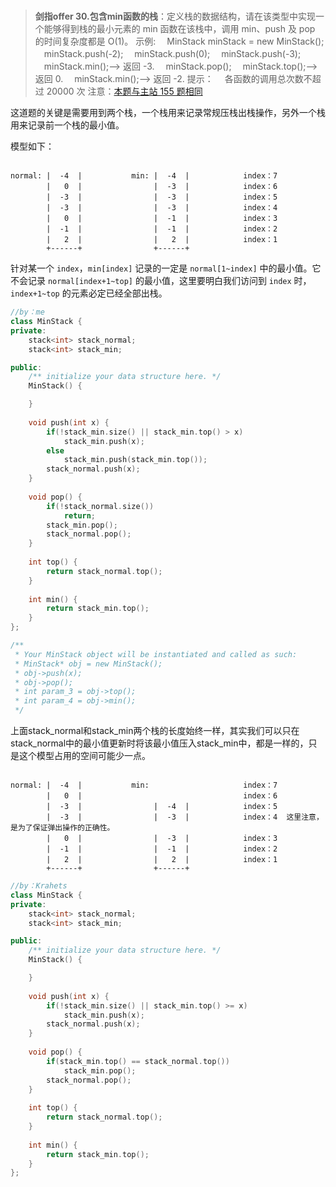#

>**剑指offer 30.包含min函数的栈**：定义栈的数据结构，请在该类型中实现一个能够得到栈的最小元素的 min 函数在该栈中，调用 min、push 及 pop 的时间复杂度都是 O(1)。
示例:
　MinStack minStack = new MinStack();
　minStack.push(-2);
　minStack.push(0);
　minStack.push(-3);
　minStack.min();--> 返回 -3.
　minStack.pop();
　minStack.top();--> 返回 0.
　minStack.min();--> 返回 -2.
提示：
　各函数的调用总次数不超过 20000 次
注意：[本题与主站 155 题相同](https://leetcode-cn.com/problems/min-stack/)

这道题的关键是需要用到两个栈，一个栈用来记录常规压栈出栈操作，另外一个栈用来记录前一个栈的最小值。

模型如下：

```shell

normal: |  -4  |           min: |  -4  |            index：7
        |   0  |                |  -3  |            index：6
        |  -3  |                |  -3  |            index：5
        |  -3  |                |  -3  |            index：4
        |   0  |                |  -1  |            index：3
        |  -1  |                |  -1  |            index：2
        |   2  |                |   2  |            index：1
        +------+                +------+
```

针对某一个 `index`，`min[index]` 记录的一定是 `normal[1~index]` 中的最小值。它不会记录 `normal[index+1~top]` 的最小值，这里要明白我们访问到 `index` 时，`index+1~top` 的元素必定已经全部出栈。

```C++
//by：me
class MinStack {
private:
    stack<int> stack_normal;
    stack<int> stack_min;

public:
    /** initialize your data structure here. */
    MinStack() {

    }
    
    void push(int x) {
        if(!stack_min.size() || stack_min.top() > x)
            stack_min.push(x);
        else
            stack_min.push(stack_min.top());
        stack_normal.push(x);
    }
    
    void pop() {
        if(!stack_normal.size())
            return;
        stack_min.pop();
        stack_normal.pop();
    }
    
    int top() {
        return stack_normal.top();
    }
    
    int min() {
        return stack_min.top();
    }
};

/**
 * Your MinStack object will be instantiated and called as such:
 * MinStack* obj = new MinStack();
 * obj->push(x);
 * obj->pop();
 * int param_3 = obj->top();
 * int param_4 = obj->min();
 */
```

上面stack_normal和stack_min两个栈的长度始终一样，其实我们可以只在stack_normal中的最小值更新时将该最小值压入stack_min中，都是一样的，只是这个模型占用的空间可能少一点。

```shell

normal: |  -4  |           min:                     index：7
        |   0  |                                    index：6
        |  -3  |                |  -4  |            index：5
        |  -3  |                |  -3  |            index：4  这里注意，是为了保证弹出操作的正确性。
        |   0  |                |  -3  |            index：3
        |  -1  |                |  -1  |            index：2
        |   2  |                |   2  |            index：1
        +------+                +------+
```

```C++
//by：Krahets
class MinStack {
private:
    stack<int> stack_normal;
    stack<int> stack_min;

public:
    /** initialize your data structure here. */
    MinStack() {

    }
    
    void push(int x) {
        if(!stack_min.size() || stack_min.top() >= x)
            stack_min.push(x);
        stack_normal.push(x);
    }
    
    void pop() {
        if(stack_min.top() == stack_normal.top())
            stack_min.pop();
        stack_normal.pop();
    }
    
    int top() {
        return stack_normal.top();
    }
    
    int min() {
        return stack_min.top();
    }
};
```

